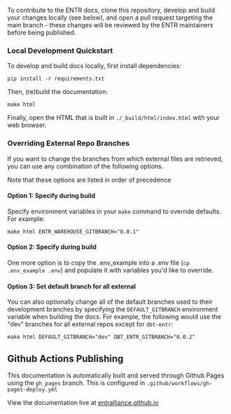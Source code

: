 To contribute to the ENTR docs, clone this repository, develop and build your changes locally (see below), and open a pull request targeting the main branch - these changes will be reviewed by the ENTR maintainers before being published.

### Local Development Quickstart

To develop and build docs locally, first install dependencies:

```
pip install -r requirements.txt
```

Then, (re)build the documentation:

```
make html
```

Finally, open the HTML that is built in `./_build/html/index.html` with your web browser.

### Overriding External Repo Branches

If you want to change the branches from which external files are retrieved, you can use any combination of the following options.

Note that these options are listed in order of precedence

#### Option 1: Specify during build

Specify environment variables in your `make` command to override defaults. For example:
```
make html ENTR_WAREHOUSE_GITBRANCH="0.0.1"
```

#### Option 2: Specify during build

One more option is to copy the .env_example into a .env file (`cp .env_example .env`) and populate it with variables you'd like to override.

#### Option 3: Set default branch for all external

You can also optionally change all of the default branches used to their development branches by specifying the `DEFAULT_GITBRANCH` environment variable when building the docs. For example, the following would use the "dev" branches for all external repos except for `dbt-entr`:

```
make html DEFAULT_GITBRANCH="dev" DBT_ENTR_GITBRANCH="0.0.2"
```

## Github Actions Publishing

This documentation is automatically built and served through Github Pages using the `gh_pages` branch. This is configured in `.github/workflows/gh-pages-deploy.yml`

View the documentation live at [entralliance.github.io](https://entralliance.github.io)
